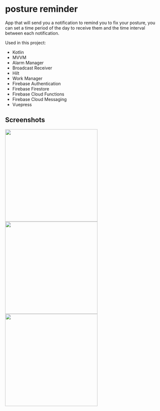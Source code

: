 # posture reminder
App that will send you a notification to remind you to fix your posture, you can set a time period of the day to receive them and the time interval between each notification.

Used in this project:</br>
  * Kotlin
  * MVVM
  * Alarm Manager
  * Broadcast Receiver
  * Hilt
  * Work Manager
  * Firebase Authentication
  * Firebase Firestore
  * Firebase Cloud Functions
  * Firebase Cloud Messaging
  * Vuepress

## Screenshots
<img src="https://postureapp.puntogris.com/img/1.png" width=300><img src="https://postureapp.puntogris.com/img/2.png" width=300><img src="https://postureapp.puntogris.com/img/3.png" width=300>


